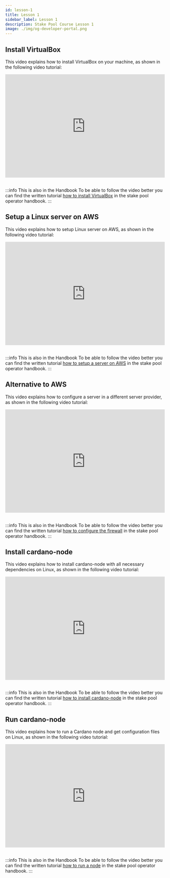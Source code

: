 ```yaml
---
id: lesson-1
title: Lesson 1
sidebar_label: Lesson 1
description: Stake Pool Course Lesson 1
image: ./img/og-developer-portal.png
---
```


## Install VirtualBox
This video explains how to install VirtualBox on your machine, as shown in the following video tutorial:

<iframe width="100%" height="325" src="https://www.youtube.com/embed/jYisjnTxtms" frameborder="0" allow="accelerometer; autoplay; clipboard-write; encrypted-media; gyroscope; picture-in-picture" allowfullscreen></iframe>
<br/><br/>  

:::info This is also in the Handbook 
To be able to follow the video better you can find the written tutorial [how to install VirtualBox](handbook/setup-virtual-box-written) in the stake pool operator handbook.
:::

## Setup a Linux server on AWS
This video explains how to setup Linux server on AWS, as shown in the following video tutorial:

<iframe width="100%" height="325" src="https://www.youtube.com/embed/6f1CQGTd4Lo" frameborder="0" allow="accelerometer; autoplay; clipboard-write; encrypted-media; gyroscope; picture-in-picture; allowfullscreen;"></iframe>
<br/><br/>  

:::info This is also in the Handbook 
To be able to follow the video better you can find the written tutorial [how to setup a server on AWS](handbook/setup-a-server-on-aws-written) in the stake pool operator handbook.
:::

## Alternative to AWS
This video explains how to configure a server in a different server provider, as shown in the following video tutorial:

<iframe width="100%" height="325" src="https://www.youtube.com/embed/4Um9pCsZVSE" frameborder="0" allow="accelerometer; autoplay; clipboard-write; encrypted-media; gyroscope; picture-in-picture; fullscreen;"></iframe>
<br/><br/>  

:::info This is also in the Handbook 
To be able to follow the video better you can find the written tutorial [how to configure the firewall](handbook/setup-firewall) in the stake pool operator handbook.
:::

## Install cardano-node
This video explains how to install cardano-node with all necessary dependencies on Linux, as shown in the following video tutorial:

<iframe width="100%" height="325" src="https://www.youtube.com/embed/zW8gmRzRXP0" frameborder="0" allow="accelerometer; autoplay; clipboard-write; encrypted-media; gyroscope; picture-in-picture; fullscreen;"></iframe>
<br/><br/>

:::info This is also in the Handbook 
To be able to follow the video better you can find the written tutorial [how to install cardano-node](handbook/install-cardano-node-written) in the stake pool operator handbook.
:::

## Run cardano-node
This video explains how to run a Cardano node and get configuration files on Linux, as shown in the following video tutorial:

<iframe width="100%" height="325" src="https://www.youtube.com/embed//miYXZFBrOJ8" frameborder="0" allow="accelerometer; autoplay; clipboard-write; encrypted-media; gyroscope; picture-in-picture; fullscreen;"></iframe>
<br/><br/>

:::info This is also in the Handbook 
To be able to follow the video better you can find the written tutorial [how to run a node](handbook/run-cardano-node-handbook) in the stake pool operator handbook.
:::
